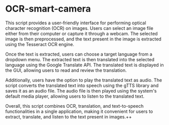 # OCR-smart-camera

This script provides a user-friendly interface for performing optical character recognition (OCR) on images. Users can select an image file either from their computer or capture it through a webcam. The selected image is then preprocessed, and the text present in the image is extracted using the Tesseract OCR engine.

Once the text is extracted, users can choose a target language from a dropdown menu. The extracted text is then translated into the selected language using the Google Translate API. The translated text is displayed in the GUI, allowing users to read and review the translation.

Additionally, users have the option to play the translated text as audio. The script converts the translated text into speech using the gTTS library and saves it as an audio file. The audio file is then played using the system's default media player, allowing users to listen to the translated text.

Overall, this script combines OCR, translation, and text-to-speech functionalities in a single application, making it convenient for users to extract, translate, and listen to the text present in images.++
